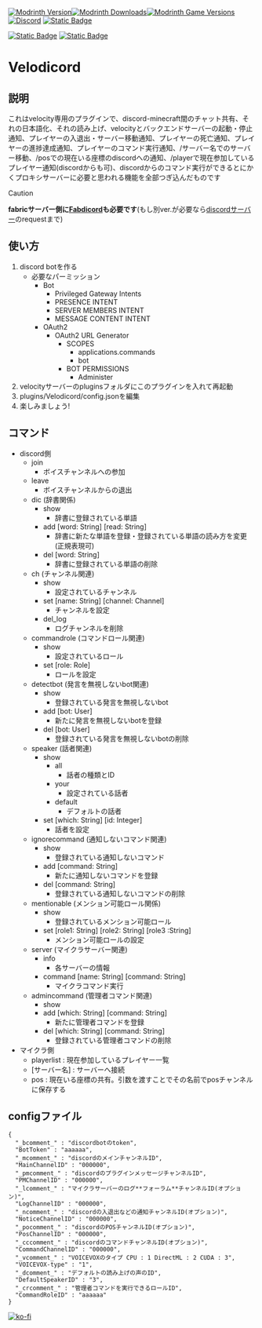 [![Modrinth Version](https://img.shields.io/modrinth/v/FVtm4KDD?logo=modrinth&color=1bd768)![Modrinth Downloads](https://img.shields.io/modrinth/dt/FVtm4KDD?logo=modrinth&color=1bd768)![Modrinth Game Versions](https://img.shields.io/modrinth/game-versions/FVtm4KDD?logo=modrinth&color=1bd768)](https://modrinth.com/plugin/velodicord)
[![Discord](https://img.shields.io/discord/1241236305741090836?logo=discord&color=5765f2)](https://discord.gg/352Cdy8MjV)
[![Static Badge](https://img.shields.io/badge/litlink-Nekozuki0509-9594f9)](https://lit.link/nekozuki0509)

[![Static Badge](https://img.shields.io/badge/github-Fabdicord-blue?logo=github)](https://github.com/Nekozuki0509/Fabdicord)
[![Static Badge](https://img.shields.io/badge/github-V4S4J-blue?logo=github)](https://github.com/Nekozuki0509/V4S4J)

# Velodicord
## 説明
これはvelocity専用のプラグインで、discord-minecraft間のチャット共有、それの日本語化、それの読み上げ、velocityとバックエンドサーバーの起動・停止通知、プレイヤーの入退出・サーバー移動通知、プレイヤーの死亡通知、プレイヤーの進捗達成通知、プレイヤーのコマンド実行通知、/サーバー名でのサーバー移動、/posでの現在いる座標のdiscordへの通知、/playerで現在参加しているプレイヤー通知(discordからも可)、discordからのコマンド実行ができるとにかくプロキシサーバーに必要と思われる機能を全部つぎ込んだものです
> [!CAUTION]
> **fabricサーバー側に[Fabdicord](https://modrinth.com/project/fabdicord)も必要です**(もし別ver.が必要なら[discordサーバー](https://discord.gg/352Cdy8MjV)のrequestまで)
## 使い方
1. discord botを作る
   - 必要なパーミッション
     - Bot
       - Privileged Gateway Intents
       - PRESENCE INTENT
       - SERVER MEMBERS INTENT
       - MESSAGE CONTENT INTENT
     - OAuth2
       - OAuth2 URL Generator
         - SCOPES
           - applications.commands
           - bot
         - BOT PERMISSIONS
           - Administer
1. velocityサーバーのpluginsフォルダにこのプラグインを入れて再起動
1. plugins/Velodicord/config.jsonを編集
1. 楽しみましょう!
## コマンド
   - discord側
     - join
       - ボイスチャンネルへの参加
     - leave
       - ボイスチャンネルからの退出
     - dic (辞書関係)
       - show
         - 辞書に登録されている単語
       - add [word: String] [read: String]
         - 辞書に新たな単語を登録・登録されている単語の読み方を変更(正規表現可)
       - del [word: String]
         - 辞書に登録されている単語の削除
     - ch (チャンネル関連)
       - show
         - 設定されているチャンネル
       - set [name: String] [channel: Channel]
         - チャンネルを設定
       - del_log
         - ログチャンネルを削除
     - commandrole (コマンドロール関連)
       - show
         - 設定されているロール
       - set [role: Role]
         - ロールを設定
     - detectbot (発言を無視しないbot関連)
       - show
         - 登録されている発言を無視しないbot
       - add [bot: User]
         - 新たに発言を無視しないbotを登録
       - del [bot: User]
         - 登録されている発言を無視しないbotの削除
     - speaker (話者関連)
       - show
         - all
           - 話者の種類とID
         - your
           - 設定されている話者
         - default
           - デフォルトの話者
       - set [which: String] [id: Integer]
         - 話者を設定
     - ignorecommand (通知しないコマンド関連)
       - show
         - 登録されている通知しないコマンド
       - add [command: String]
         - 新たに通知しないコマンドを登録
       - del [command: String]
         - 登録されている通知しないコマンドの削除
     - mentionable (メンション可能ロール関係)
       - show
         - 登録されているメンション可能ロール
       - set [role1: String] [role2: String] [role3 :String]
         - メンション可能ロールの設定
     - server (マイクラサーバー関連)
       - info
         - 各サーバーの情報
       - command [name: String] [command: String]
         - マイクラコマンド実行
     - admincommand (管理者コマンド関連)
       - show
       - add [which: String] [command: String]
         - 新たに管理者コマンドを登録
       - del [which: String] [command: String]
         - 登録されている管理者コマンドの削除
   - マイクラ側
     - playerlist : 現在参加しているプレイヤー一覧
     - [サーバー名] : サーバーへ接続
     - pos : 現在いる座標の共有。引数を渡すことでその名前でposチャンネルに保存する
## configファイル
```
{
  "_bcomment_" : "discordbotのtoken",
  "BotToken" : "aaaaaa",
  "_mcomment_" : "discordのメインチャンネルID",
  "MainChannelID" : "000000",
  "_pmcomment_" : "discordのプラグインメッセージチャンネルID",
  "PMChannelID" : "000000",
  "_lcomment_" : "マイクラサーバーのログ**フォーラム**チャンネルID(オプション)",
  "LogChannelID" : "000000",
  "_ncomment_" : "discordの入退出などの通知チャンネルID(オプション)",
  "NoticeChannelID" : "000000",
  "_pocomment_" : "discordのPOSチャンネルID(オプション)",
  "PosChannelID" : "000000",
  "_cccomment_" : "discordのコマンドチャンネルID(オプション)",
  "CommandChannelID" : "000000",
  "_vcomment_" : "VOICEVOXのタイプ CPU : 1 DirectML : 2 CUDA : 3",
  "VOICEVOX-type" : "1",
  "_dcomment_" : "デフォルトの読み上げの声のID",
  "DefaultSpeakerID" : "3",
  "_crcomment_" : "管理者コマンドを実行できるロールID",
  "CommandRoleID" : "aaaaaa"
}
```
[![ko-fi](https://ko-fi.com/img/githubbutton_sm.svg)](https://ko-fi.com/U7U213BUNP)
